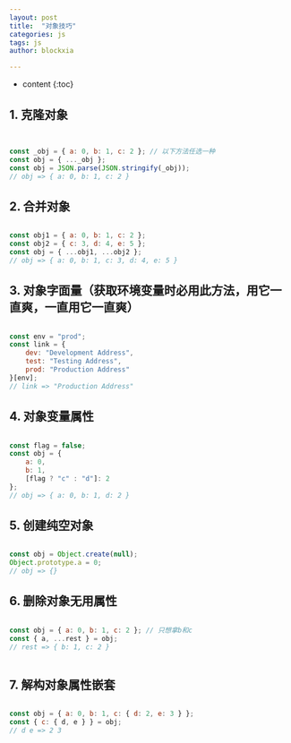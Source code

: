 ```yaml
---
layout: post
title:  "对象技巧"
categories: js
tags: js
author: blockxia

---
```


* content
{:toc}



## 1. 克隆对象

```js


const _obj = { a: 0, b: 1, c: 2 }; // 以下方法任选一种
const obj = { ..._obj };
const obj = JSON.parse(JSON.stringify(_obj));
// obj => { a: 0, b: 1, c: 2 }


```
## 2. 合并对象

```js

const obj1 = { a: 0, b: 1, c: 2 };
const obj2 = { c: 3, d: 4, e: 5 };
const obj = { ...obj1, ...obj2 };
// obj => { a: 0, b: 1, c: 3, d: 4, e: 5 }


```
## 3. 对象字面量（获取环境变量时必用此方法，用它一直爽，一直用它一直爽）

```js

const env = "prod";
const link = {
    dev: "Development Address",
    test: "Testing Address",
    prod: "Production Address"
}[env];
// link => "Production Address"

```
## 4. 对象变量属性

```js

const flag = false;
const obj = {
    a: 0,
    b: 1,
    [flag ? "c" : "d"]: 2
};
// obj => { a: 0, b: 1, d: 2 }


```
## 5. 创建纯空对象

```js

const obj = Object.create(null);
Object.prototype.a = 0;
// obj => {}


```
## 6. 删除对象无用属性

```js

const obj = { a: 0, b: 1, c: 2 }; // 只想拿b和c
const { a, ...rest } = obj;
// rest => { b: 1, c: 2 }



```
## 7. 解构对象属性嵌套

```js

const obj = { a: 0, b: 1, c: { d: 2, e: 3 } };
const { c: { d, e } } = obj;
// d e => 2 3




